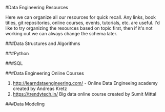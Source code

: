#Data Engineering Resources

Here we can organize all our resources for quick recall. Any links, book titles, git repositories, online courses, 
events, tutorials, etc. are useful. I'd like to try organizing the resources based on topic first, then if it's
not working out we can always change the schema later. 

###Data Structures and Algorithms

###Python

###SQL

###Data Engineering Online Courses

  1. http://learndataengineering.com/ - Online Data Engineeing academy created by Andreas Kretz
  2. https://trendytech.in/ Big data online course created by Sumit Mittal

###Data Modeling
